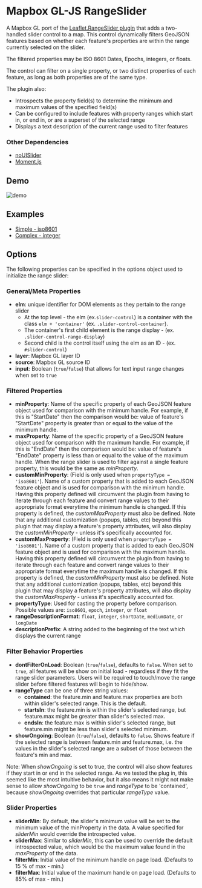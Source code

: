 # Mapbox GL-JS RangeSlider

A Mapbox GL port of the [Leaflet.RangeSlider plugin](https://github.com/flypdx/LeafletRangeSlider) that adds a two-handled slider control to a map. This control dynamically filters GeoJSON features based on whether each feature's properties are within the range currently selected on the slider.

The filtered properties may be ISO 8601 Dates, Epochs, integers, or floats.

The control can filter on a single property, or two distinct properties of each feature, as long as both properties are of the same type.

The plugin also:

* Introspects the property field(s) to determine the minimum and maximum values of the specified field(s)
* Can be configured to include features with property ranges which start in, or end in, or are a superset of the selected range
* Displays a text description of the current range used to filter features


### Other Dependencies
* [noUISlider](https://refreshless.com/nouislider/)
* [Moment.js](http://momentjs.com/)

## Demo
![demo](http://g.recordit.co/t3kgYnBwXs.gif)

## Examples
* [Simple - iso8601](https://github.com/TheGartrellGroup/Mapbox-GL-Range-Slider/blob/master/index.html)
* [Complex - integer](https://github.com/TheGartrellGroup/Mapbox-GL-Range-Slider/blob/master/exampleIntegerComplex.html)

## Options

The following properties can be specified in the options object used to initialize the range slider:

### General/Meta Properties
* **elm**: unique identifier for DOM elements as they pertain to the range slider
    * At the top level - the elm (ex.`slider-control`) is a container with the class `elm + 'container'` (ex. `.slider-control-container`).
    * The container's first child element is the range display - (ex. `.slider-control-range-display`)
    * Second child is the control itself using the elm as an ID - (ex. `#slider-control`)
* **layer**: Mapbox GL layer ID
* **source**: Mapbox GL source ID
* **input**: Boolean (`true`/`false`) that allows for text input range changes when set to `true`


### Filtered Properties

* **minProperty**: Name of the specific property of each GeoJSON feature object used for comparison with the minimum handle. For example, if this is "StartDate" then the comparison would be: value of feature's "StartDate" property is greater than or equal to the value of the minimum handle.
* **maxProperty**: Name of the specific property of a GeoJSON feature object used for comparison with the maximum handle. For example, if this is "EndDate" then the comparison would be: value of feature's "EndDate" property is less than or equal to the value of the maximum handle. When the range slider is used to filter against a single feature property, this would be the same as *minProperty*.
* **customMinProperty**: (Field is only used when `propertyType = 'iso8601'`). Name of a custom property that is added to each GeoJSON feature object and is used for comparison with the minimum handle. Having this property defined will circumvent the plugin from having to iterate through each feature and convert range values to their appropriate format everytime the minimum handle is changed. If this property is defined, the *customMaxProperty* must also be defined. Note that any additional customization (popups, tables, etc) beyond this plugin that may display a feature's property attributes, will also display the *customMinProperty* - unless it's specifically accounted for.
* **customMaxProperty**:  (Field is only used when `propertyType = 'iso8601'`). Name of a custom property that is added to each GeoJSON feature object and is used for comparison with the maximum handle. Having this property defined will circumvent the plugin from having to iterate through each feature and convert range values to their appropriate format everytime the maximum handle is changed. If this property is defined, the *customMinProperty* must also be defined. Note that any additional customization (popups, tables, etc) beyond this plugin that may display a feature's property attributes, will also display the *customMaxProperty* - unless it's specifically accounted for.
* **propertyType**: Used for casting the property before comparison. Possible values are: `iso8601`, `epoch`, `integer`, or `float`
* **rangeDescriptionFormat**: `float`, `integer`, `shortDate`, `mediumDate`, or `longDate`
* **descriptionPrefix**: A string added to the beginning of the text which displays the current range

### Filter Behavior Properties

* **dontFilterOnLoad**: Boolean (`true`/`false`), defaults to `false`. When set to `true`, all features will be show on initial load - regardless if they fit the range slider parameters. Users will be required to touch/move the range slider before filtered features will begin to hide/show.
* **rangeType** can be one of three string values:
   * **contained**: the feature.min and feature.max properties are both within slider's selected range. This is the default.
   * **startsIn**: the feature.min is within the slider's selected range, but feature.max might be greater than slider's selected max.
   * **endsIn**: the feature.max is within slider's selected range, but feature.min might be less than slider's selected minimum.
* **showOngoing**: Boolean (`true`/`false`), defaults to `false`. Shows feature if the selected range is between feature.min and feature.max, i.e. the values in the slider's selected range are a subset of those between the feature's min and max.

Note: When *showOngoing* is set to true, the control will also show features if they start in or end in the selected range. As we tested the plug in, this seemed like the most intuitive behavior, but it also means it might not make sense to allow *showOngoing* to be `true` and *rangeType* to be 'contained', because *showOngoing* overrides that particular *rangeType* value.

### Slider Properties

* **sliderMin**: By default, the slider's minimum value will be set to the minimum value of the minProperty in the data. A value specified for *sliderMin* would override the introspected value.
* **sliderMax**: Similar to *sliderMin*, this can be used to override the default introspected value, which would be the maximum value found in the *maxProperty* of the data.
* **filterMin**: Initial value of the minimum handle on page load. (Defaults to 15 % of max - min.)
* **filterMax**: Initial value of the maximum handle on page load. (Defaults to 85% of max - min.)

